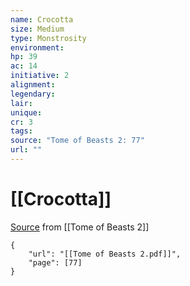 ```yaml
---
name: Crocotta
size: Medium
type: Monstrosity
environment: 
hp: 39
ac: 14
initiative: 2
alignment: 
legendary: 
lair: 
unique: 
cr: 3
tags: 
source: "Tome of Beasts 2: 77"
url: ""
---
```

# [[Crocotta]]

[Source](zotero://open-pdf/library/items/9UQIAB6R?page=77) from [[Tome of Beasts 2]]

```pdf
{
	"url": "[[Tome of Beasts 2.pdf]]",
	"page": [77]
}
```

